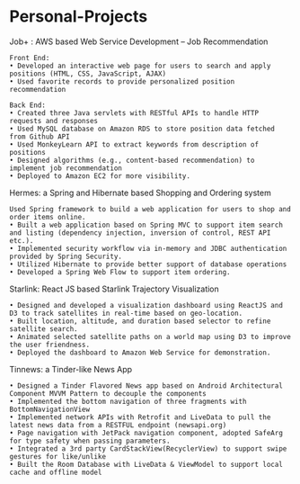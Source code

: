 # Personal-Projects
Job+ : AWS based Web Service Development – Job Recommendation
    
    Front End:
    • Developed an interactive web page for users to search and apply positions (HTML, CSS, JavaScript, AJAX)
    • Used favorite records to provide personalized position recommendation
   
    Back End:
    • Created three Java servlets with RESTful APIs to handle HTTP requests and responses
    • Used MySQL database on Amazon RDS to store position data fetched from Github API
    • Used MonkeyLearn API to extract keywords from description of positions
    • Designed algorithms (e.g., content-based recommendation) to implement job recommendation
    • Deployed to Amazon EC2 for more visibility.

Hermes: a Spring and Hibernate based Shopping and Ordering system

    Used Spring framework to build a web application for users to shop and order items online.
    • Built a web application based on Spring MVC to support item search and listing (dependency injection, inversion of control, REST API etc.).
    • Implemented security workflow via in-memory and JDBC authentication provided by Spring Security.
    • Utilized Hibernate to provide better support of database operations
    • Developed a Spring Web Flow to support item ordering.
    
Starlink: React JS based Starlink Trajectory Visualization
  
    • Designed and developed a visualization dashboard using ReactJS and D3 to track satellites in real-time based on geo-location.
    • Built location, altitude, and duration based selector to refine satellite search.
    • Animated selected satellite paths on a world map using D3 to improve the user friendness.
    • Deployed the dashboard to Amazon Web Service for demonstration.
 
Tinnews: a Tinder-like News App
  
    • Designed a Tinder Flavored News app based on Android Architectural Component MVVM Pattern to decouple the components
    • Implemented the bottom navigation of three fragments with BottomNavigationView
    • Implemented network APIs with Retrofit and LiveData to pull the latest news data from a RESTFUL endpoint (newsapi.org)
    • Page navigation with JetPack navigation component, adopted SafeArg for type safety when passing parameters.
    • Integrated a 3rd party CardStackView(RecyclerView) to support swipe gestures for like/unlike
    • Built the Room Database with LiveData & ViewModel to support local cache and offline model
